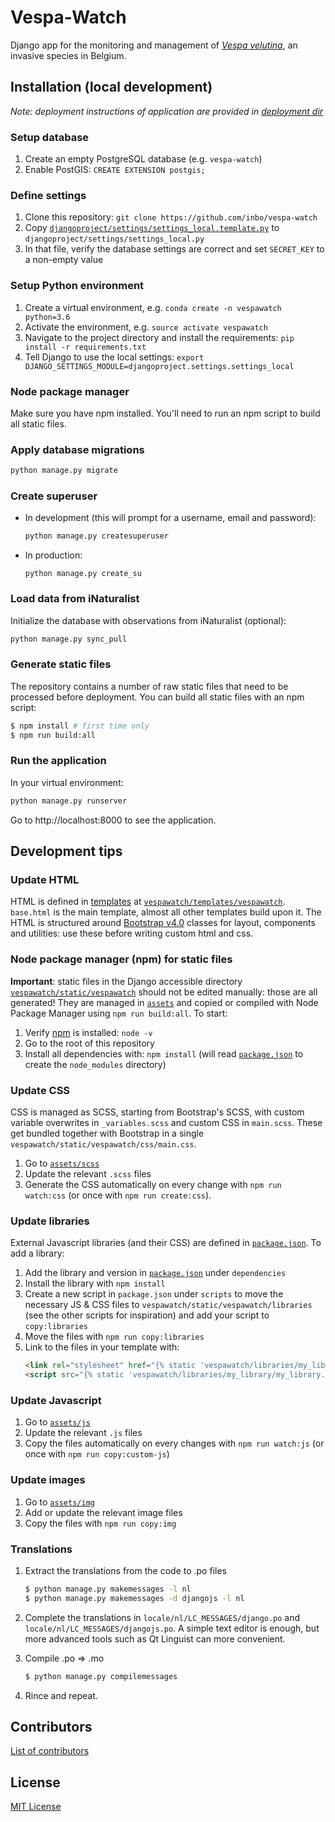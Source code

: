 # Vespa-Watch

Django app for the monitoring and management of [_Vespa velutina_](https://www.inaturalist.org/taxa/119019-Vespa-velutina), an invasive species in Belgium.

## Installation (local development)

_Note: deployment instructions of application are provided in [deployment dir](https://github.com/inbo/vespa-watch/blob/master/deployment/setup.md)_

### Setup database

1. Create an empty PostgreSQL database (e.g. `vespa-watch`)
2. Enable PostGIS: `CREATE EXTENSION postgis;`

### Define settings

1. Clone this repository: `git clone https://github.com/inbo/vespa-watch`
2. Copy [`djangoproject/settings/settings_local.template.py`](djangoproject/settings/settings_local.template.py) to `djangoproject/settings/settings_local.py`
3. In that file, verify the database settings are correct and set `SECRET_KEY` to a non-empty value

### Setup Python environment

1. Create a virtual environment, e.g. `conda create -n vespawatch python=3.6`
2. Activate the environment, e.g. `source activate vespawatch`
3. Navigate to the project directory and install the requirements: `pip install -r requirements.txt`
4. Tell Django to use the local settings: `export DJANGO_SETTINGS_MODULE=djangoproject.settings.settings_local`

### Node package manager

Make sure you have npm installed. You'll need to run an npm script to build
all static files.

### Apply database migrations

```bash
python manage.py migrate
```

### Create superuser

* In development (this will prompt for a username, email and password):

    ```bash
    python manage.py createsuperuser
    ```

* In production:

    ```
    python manage.py create_su
    ```

### Load data from iNaturalist

Initialize the database with observations from iNaturalist (optional):

```bash
python manage.py sync_pull
```

### Generate static files

The repository contains a number of raw static files that need to be processed
before deployment. You can build all static files with an npm script:

```bash
$ npm install # first time only
$ npm run build:all
```

### Run the application

In your virtual environment:

```bash
python manage.py runserver
```

Go to http://localhost:8000 to see the application.

## Development tips

### Update HTML

HTML is defined in [templates](https://docs.djangoproject.com/en/2.1/topics/templates/) at [`vespawatch/templates/vespawatch`](vespawatch/templates/vespawatch). `base.html` is the main template, almost all other templates build upon it. The HTML is structured around [Bootstrap v4.0](https://getbootstrap.com/docs/4.0/getting-started/introduction/) classes for layout, components and utilities: use these before writing custom html and css.

### Node package manager (npm) for static files

**Important**: static files in the Django accessible directory [`vespawatch/static/vespawatch`](vespawatch/static/vespawatch) should not be edited manually: those are all generated! They are managed in [`assets`](assets) and copied or compiled with Node Package Manager using `npm run build:all`. To start:

1. Verify [npm](https://www.npmjs.com/get-npm) is installed: `node -v`
2. Go to the root of this repository
2. Install all dependencies with: `npm install` (will read [`package.json`](package.json) to create the `node_modules` directory)

### Update CSS

CSS is managed as SCSS, starting from Bootstrap's SCSS, with custom variable overwrites in `_variables.scss` and custom CSS in `main.scss`. These get bundled together with Bootstrap in a single `vespawatch/static/vespawatch/css/main.css`.

1. Go to [`assets/scss`](assets/scss)
2. Update the relevant `.scss` files
3. Generate the CSS automatically on every change with `npm run watch:css` (or once with `npm run create:css`).

### Update libraries

External Javascript libraries (and their CSS) are defined in [`package.json`](package.json). To add a library:

1. Add the library and version in [`package.json`](package.json) under `dependencies` 
2. Install the library with `npm install`
3. Create a new script in `package.json` under `scripts` to move the necessary JS & CSS files to `vespawatch/static/vespawatch/libraries` (see the other scripts for inspiration) and add your script to `copy:libraries`
4. Move the files with `npm run copy:libraries`
5. Link to the files in your template with:
    ```html
    <link rel="stylesheet" href="{% static 'vespawatch/libraries/my_library/my_library.min.css' %}">
    <script src="{% static 'vespawatch/libraries/my_library/my_library.min.js' %}"></script>
    ```
    
### Update Javascript

1. Go to [`assets/js`](assets/js)
2. Update the relevant `.js` files
3. Copy the files automatically on every changes with `npm run watch:js` (or once with `npm run copy:custom-js`)

### Update images

1. Go to [`assets/img`](assets/img)
2. Add or update the relevant image files
3. Copy the files with `npm run copy:img`

### Translations

1. Extract the translations from the code to .po files

   ```bash
   $ python manage.py makemessages -l nl
   $ python manage.py makemessages -d djangojs -l nl
   ```
2. Complete the translations in `locale/nl/LC_MESSAGES/django.po` and `locale/nl/LC_MESSAGES/djangojs.po`. A simple text editor is enough, but more advanced tools such as Qt Linguist can more convenient.

3. Compile .po => .mo
    ```bash
    $ python manage.py compilemessages
    ```
4. Rince and repeat.    

## Contributors

[List of contributors](https://github.com/inbo/vespa-watch/contributors)

## License

[MIT License](https://github.com/inbo/vespa-watch/blob/master/LICENSE)
